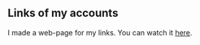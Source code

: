 ## Links of my accounts

I made a web-page for my links. You can watch it [here](https://neew18.github.io/neew-links-tree/).
